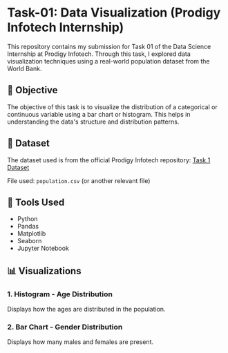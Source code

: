 # Task-01: Data Visualization (Prodigy Infotech Internship)
This repository contains my submission for Task 01 of the Data Science Internship at Prodigy Infotech. Through this task, I explored data visualization techniques using a real-world population dataset from the World Bank.
## 📌 Objective
The objective of this task is to visualize the distribution of a categorical or continuous variable using a bar chart or histogram. This helps in understanding the data's structure and distribution patterns.

## 📁 Dataset
The dataset used is from the official Prodigy Infotech repository:
[Task 1 Dataset](https://github.com/Prodigy-InfoTech/data-science-datasets/tree/main/Task%201)

File used: `population.csv` (or another relevant file)

## 🧪 Tools Used
- Python
- Pandas
- Matplotlib
- Seaborn
- Jupyter Notebook

## 📊 Visualizations
### 1. Histogram - Age Distribution
Displays how the ages are distributed in the population.

### 2. Bar Chart - Gender Distribution
Displays how many males and females are present.

